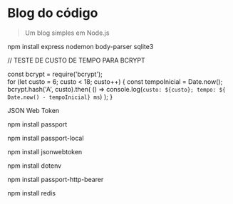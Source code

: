 # Blog do código
> Um blog simples em Node.js

npm install express nodemon body-parser sqlite3

// TESTE DE CUSTO DE TEMPO PARA BCRYPT 

const bcrypt = require('bcrypt');    
for (let custo = 6; custo < 18; custo++) {
  const tempoInicial  = Date.now();
  bcrypt.hash('A', custo).then(
    () => console.log(`custo: ${custo}; tempo: ${ Date.now() - tempoInicial} ms`)
  );
} 

JSON Web Token 

npm install passport 

npm install passport-local

npm install jsonwebtoken

npm install dotenv

npm install passport-http-bearer 

npm install redis